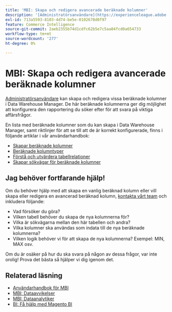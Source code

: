 ```yaml
---
title: 'MBI: Skapa och redigera avancerade beräknade kolumner'
description: '[Administratörsanvändare](https://experienceleague.adobe.com/en/docs/commerce-business-intelligence/mbi/administrator/user-mgmt/user-management) kan skapa och redigera vissa beräknade kolumner i Data Warehouse Manager. De här beräknade kolumnerna ger dig möjlighet att konfigurera den rapportering du söker efter för att svara på viktiga affärsfrågor."'
exl-id: 713a5593-8103-4d74-be5e-0102678d0f97
feature: Commerce Intelligence
source-git-commit: 2aeb2355b74d1cdfc62b5e7c5aa04fcd0a654733
workflow-type: tm+mt
source-wordcount: '277'
ht-degree: 0%

---
```


# MBI: Skapa och redigera avancerade beräknade kolumner

[Administratörsanvändare](https://experienceleague.adobe.com/en/docs/commerce-business-intelligence/mbi/administrator/user-mgmt/user-management) kan skapa och redigera vissa beräknade kolumner i Data Warehouse Manager. De här beräknade kolumnerna ger dig möjlighet att konfigurera den rapportering du söker efter för att svara på viktiga affärsfrågor.

En lista med beräknade kolumner som du kan skapa i Data Warehouse Manager, samt riktlinjer för att se till att de är korrekt konfigurerade, finns i följande artiklar i vår användarhandbok:

* [Skapar beräknade kolumner](https://experienceleague.adobe.com/en/docs/commerce-business-intelligence/mbi/analyze/warehouse-manager/creating-calculated-columns)
* [Beräknade kolumntyper](https://experienceleague.adobe.com/en/docs/commerce-business-intelligence/mbi/analyze/warehouse-manager/calc-column-types)
* [Förstå och utvärdera tabellrelationer](https://experienceleague.adobe.com/en/docs/commerce-business-intelligence/mbi/analyze/warehouse-manager/table-relationships)
* [Skapar sökvägar för beräknade kolumner](https://experienceleague.adobe.com/en/docs/commerce-business-intelligence/mbi/analyze/warehouse-manager/create-paths-calc-columns)

## Jag behöver fortfarande hjälp!

Om du behöver hjälp med att skapa en vanlig beräknad kolumn eller vill skapa eller redigera en avancerad beräknad kolumn, [kontakta vårt team](/help/help-center-guide/help-center/magento-help-center-user-guide.md#submit-ticket) och inkludera följande:

* Vad försöker du göra?
* Vilken tabell behöver du skapa de nya kolumnerna för?
* Vilka är sökvägarna mellan den här tabellen och andra?
* Vilka kolumner ska användas som indata till de nya beräknade kolumnerna?
* Vilken logik behöver vi för att skapa de nya kolumnerna? Exempel: MIN, MAX osv.

Om du är osäker på hur du ska svara på någon av dessa frågor, var inte orolig! Prova det bästa så hjälper vi dig igenom det.

## Relaterad läsning

* [Användarhandbok för MBI](https://experienceleague.adobe.com/en/docs/commerce-business-intelligence/mbi/guide-overview)
* [MBI: Dataavvikelser](/help/troubleshooting/miscellaneous/mbi-data-discrepancies.md)
* [MBI: Dataanalytiker](https://experienceleague.adobe.com/en/docs/commerce-business-intelligence/mbi/analyze/data-analyst)
* [BI: Få hjälp med Magento BI](https://experienceleague.adobe.com/en/docs/commerce-business-intelligence/mbi/start/sign-in)
